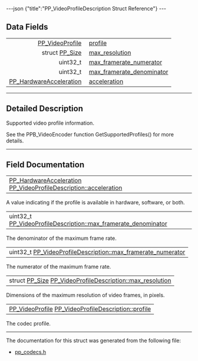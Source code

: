 ---json {"title":"PP\_VideoProfileDescription Struct Reference"} ---

Data Fields
-----------

<table><tbody><tr class="odd"><td style="text-align: right;"><a href="/docs/native-client/pepper_dev/c/group___enums#ga4d50d27186f68b2de578e82162206fea" class="el">PP_VideoProfile</a> </td><td><a href="/docs/native-client/pepper_dev/c/struct_p_p___video_profile_description__0__1#a97e76f7bc9c271fdd8b8964670711f65" class="el">profile</a></td></tr><tr class="even"><td style="text-align: right;">struct <a href="/docs/native-client/pepper_dev/c/struct_p_p___size/" class="el">PP_Size</a> </td><td><a href="/docs/native-client/pepper_dev/c/struct_p_p___video_profile_description__0__1#ab3ffdab3497ff29df3d31e44c560f2f4" class="el">max_resolution</a></td></tr><tr class="odd"><td style="text-align: right;">uint32_t </td><td><a href="/docs/native-client/pepper_dev/c/struct_p_p___video_profile_description__0__1#a01c7a68c5b96c3d2cc048e35d82330dd" class="el">max_framerate_numerator</a></td></tr><tr class="even"><td style="text-align: right;">uint32_t </td><td><a href="/docs/native-client/pepper_dev/c/struct_p_p___video_profile_description__0__1#a5339510fd2f94fde1e83f81b9bd47aa8" class="el">max_framerate_denominator</a></td></tr><tr class="odd"><td style="text-align: right;"><a href="/docs/native-client/pepper_dev/c/group___enums#ga6a3fd7e22be02521243b52481afadae5" class="el">PP_HardwareAcceleration</a> </td><td><a href="/docs/native-client/pepper_dev/c/struct_p_p___video_profile_description__0__1#a4d558d8ca3c8903544cb1f12c07d2a42" class="el">acceleration</a></td></tr></tbody></table>

------------------------------------------------------------------------

<span id="details" class="anchor" style="margin: 0;"></span>

Detailed Description
--------------------

Supported video profile information.

See the PPB\_VideoEncoder function GetSupportedProfiles() for more details.

------------------------------------------------------------------------

Field Documentation
-------------------

<span id="a4d558d8ca3c8903544cb1f12c07d2a42" class="anchor" style="margin: 0;"></span>

<table><tbody><tr class="odd"><td><a href="/docs/native-client/pepper_dev/c/group___enums#ga6a3fd7e22be02521243b52481afadae5" class="el">PP_HardwareAcceleration</a> <a href="/docs/native-client/pepper_dev/c/struct_p_p___video_profile_description__0__1#a4d558d8ca3c8903544cb1f12c07d2a42" class="el">PP_VideoProfileDescription::acceleration</a></td></tr></tbody></table>

A value indicating if the profile is available in hardware, software, or both.

<span id="a5339510fd2f94fde1e83f81b9bd47aa8" class="anchor" style="margin: 0;"></span>

<table><tbody><tr class="odd"><td>uint32_t <a href="/docs/native-client/pepper_dev/c/struct_p_p___video_profile_description__0__1#a5339510fd2f94fde1e83f81b9bd47aa8" class="el">PP_VideoProfileDescription::max_framerate_denominator</a></td></tr></tbody></table>

The denominator of the maximum frame rate.

<span id="a01c7a68c5b96c3d2cc048e35d82330dd" class="anchor" style="margin: 0;"></span>

<table><tbody><tr class="odd"><td>uint32_t <a href="/docs/native-client/pepper_dev/c/struct_p_p___video_profile_description__0__1#a01c7a68c5b96c3d2cc048e35d82330dd" class="el">PP_VideoProfileDescription::max_framerate_numerator</a></td></tr></tbody></table>

The numerator of the maximum frame rate.

<span id="ab3ffdab3497ff29df3d31e44c560f2f4" class="anchor" style="margin: 0;"></span>

<table><tbody><tr class="odd"><td>struct <a href="/docs/native-client/pepper_dev/c/struct_p_p___size/" class="el">PP_Size</a> <a href="/docs/native-client/pepper_dev/c/struct_p_p___video_profile_description__0__1#ab3ffdab3497ff29df3d31e44c560f2f4" class="el">PP_VideoProfileDescription::max_resolution</a></td></tr></tbody></table>

Dimensions of the maximum resolution of video frames, in pixels.

<span id="a97e76f7bc9c271fdd8b8964670711f65" class="anchor" style="margin: 0;"></span>

<table><tbody><tr class="odd"><td><a href="/docs/native-client/pepper_dev/c/group___enums#ga4d50d27186f68b2de578e82162206fea" class="el">PP_VideoProfile</a> <a href="/docs/native-client/pepper_dev/c/struct_p_p___video_profile_description__0__1#a97e76f7bc9c271fdd8b8964670711f65" class="el">PP_VideoProfileDescription::profile</a></td></tr></tbody></table>

The codec profile.

------------------------------------------------------------------------

The documentation for this struct was generated from the following file:

-   <a href="/docs/native-client/pepper_dev/c/pp__codecs_8h/" class="el">pp_codecs.h</a>
